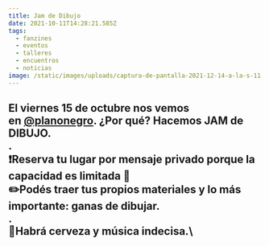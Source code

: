```yaml
---
title: Jam de Dibujo
date: 2021-10-11T14:28:21.585Z
tags:
  - fanzines
  - eventos
  - talleres
  - encuentros
  - noticias
image: /static/images/uploads/captura-de-pantalla-2021-12-14-a-la-s-11.34.15.png
---
```

El viernes 15 de octubre nos vemos en [@planonegro](https://www.instagram.com/planonegro/). ¿Por qué? Hacemos JAM de DIBUJO.\
.\
❗Reserva tu lugar por mensaje privado porque la capacidad es limitada 🦇\
✏️Podés traer tus propios materiales y lo más importante: ganas de dibujar.\
.\
🍻Habrá cerveza y música indecisa.\
-